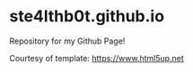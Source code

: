 # ste4lthb0t.github.io
Repository for my Github Page!

Courtesy of template: https://www.html5up.net
